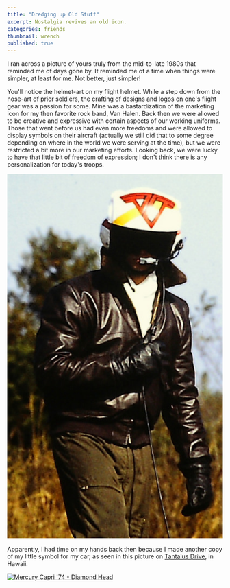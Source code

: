 ```yaml
---
title: "Dredging up Old Stuff"
excerpt: Nostalgia revives an old icon.
categories: friends
thumbnail: wrench
published: true
---
```


I ran across a picture of yours truly from the mid-to-late 1980s that reminded me of days gone by. It reminded me of a time when things were simpler, at least for me. Not better, just simpler! 

You'll notice the helmet-art on my flight helmet. While a step down from the nose-art of prior soldiers, the crafting of designs and logos on one's flight gear was a passion for some. Mine was a bastardization of the marketing icon for my then favorite rock band, Van Halen. Back then we were allowed to be creative and expressive with certain aspects of our working uniforms. Those that went before us had even more freedoms and were allowed to display symbols on their aircraft (actually we still did that to some degree depending on where in the world we were serving at the time), but we were restricted a bit more in our marketing efforts. Looking back, we were lucky to have that little bit of freedom of expression; I don't think there is any personalization for today's troops.

![Circa 1986](/images/jg_crewchief.png)

Apparently, I had time on my hands back then because I made another copy of my little symbol for my car, as seen in this picture on [Tantalus Drive](https://www.tripsavvy.com/driving-tour-of-mount-tantalus-1533794), in Hawaii.

<a data-flickr-embed="true"  href="https://www.flickr.com/photos/15699641@N00/29916280077/in/album-72157700048238741/" title="Mercury Capri &#x27;74 - Diamond Head"><img src="https://farm2.staticflickr.com/1905/29916280077_b4475b35b7.jpg" width="500" height="333" alt="Mercury Capri &#x27;74 - Diamond Head"></a>
